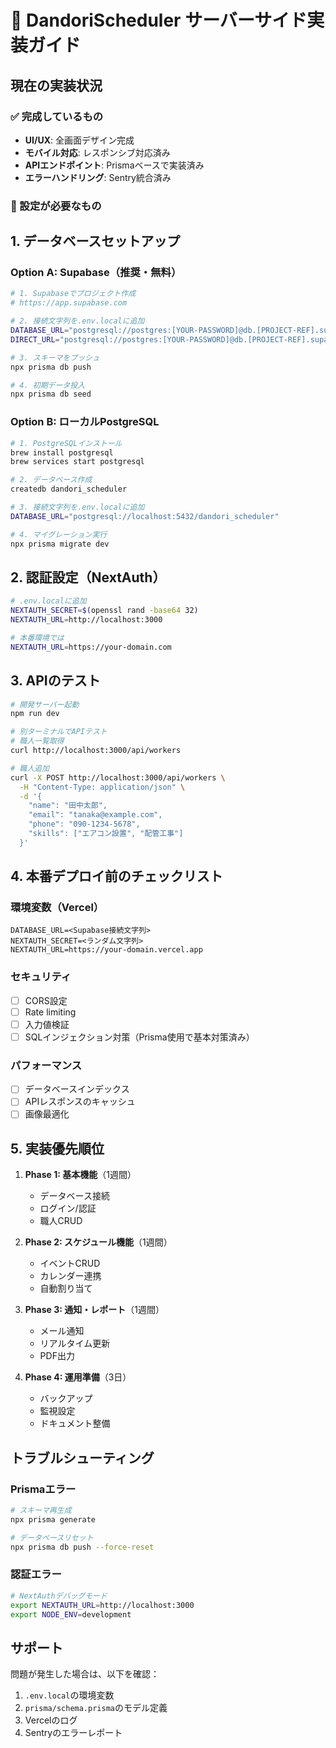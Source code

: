 # 🚀 DandoriScheduler サーバーサイド実装ガイド

## 現在の実装状況

### ✅ 完成しているもの
- **UI/UX**: 全画面デザイン完成
- **モバイル対応**: レスポンシブ対応済み
- **APIエンドポイント**: Prismaベースで実装済み
- **エラーハンドリング**: Sentry統合済み

### 🔧 設定が必要なもの

## 1. データベースセットアップ

### Option A: Supabase（推奨・無料）
```bash
# 1. Supabaseでプロジェクト作成
# https://app.supabase.com

# 2. 接続文字列を.env.localに追加
DATABASE_URL="postgresql://postgres:[YOUR-PASSWORD]@db.[PROJECT-REF].supabase.co:5432/postgres?pgbouncer=true&connection_limit=1"
DIRECT_URL="postgresql://postgres:[YOUR-PASSWORD]@db.[PROJECT-REF].supabase.co:5432/postgres"

# 3. スキーマをプッシュ
npx prisma db push

# 4. 初期データ投入
npx prisma db seed
```

### Option B: ローカルPostgreSQL
```bash
# 1. PostgreSQLインストール
brew install postgresql
brew services start postgresql

# 2. データベース作成
createdb dandori_scheduler

# 3. 接続文字列を.env.localに追加
DATABASE_URL="postgresql://localhost:5432/dandori_scheduler"

# 4. マイグレーション実行
npx prisma migrate dev
```

## 2. 認証設定（NextAuth）

```bash
# .env.localに追加
NEXTAUTH_SECRET=$(openssl rand -base64 32)
NEXTAUTH_URL=http://localhost:3000

# 本番環境では
NEXTAUTH_URL=https://your-domain.com
```

## 3. APIのテスト

```bash
# 開発サーバー起動
npm run dev

# 別ターミナルでAPIテスト
# 職人一覧取得
curl http://localhost:3000/api/workers

# 職人追加
curl -X POST http://localhost:3000/api/workers \
  -H "Content-Type: application/json" \
  -d '{
    "name": "田中太郎",
    "email": "tanaka@example.com",
    "phone": "090-1234-5678",
    "skills": ["エアコン設置", "配管工事"]
  }'
```

## 4. 本番デプロイ前のチェックリスト

### 環境変数（Vercel）
```
DATABASE_URL=<Supabase接続文字列>
NEXTAUTH_SECRET=<ランダム文字列>
NEXTAUTH_URL=https://your-domain.vercel.app
```

### セキュリティ
- [ ] CORS設定
- [ ] Rate limiting
- [ ] 入力値検証
- [ ] SQLインジェクション対策（Prisma使用で基本対策済み）

### パフォーマンス
- [ ] データベースインデックス
- [ ] APIレスポンスのキャッシュ
- [ ] 画像最適化

## 5. 実装優先順位

1. **Phase 1: 基本機能**（1週間）
   - データベース接続
   - ログイン/認証
   - 職人CRUD

2. **Phase 2: スケジュール機能**（1週間）
   - イベントCRUD
   - カレンダー連携
   - 自動割り当て

3. **Phase 3: 通知・レポート**（1週間）
   - メール通知
   - リアルタイム更新
   - PDF出力

4. **Phase 4: 運用準備**（3日）
   - バックアップ
   - 監視設定
   - ドキュメント整備

## トラブルシューティング

### Prismaエラー
```bash
# スキーマ再生成
npx prisma generate

# データベースリセット
npx prisma db push --force-reset
```

### 認証エラー
```bash
# NextAuthデバッグモード
export NEXTAUTH_URL=http://localhost:3000
export NODE_ENV=development
```

## サポート

問題が発生した場合は、以下を確認：
1. `.env.local`の環境変数
2. `prisma/schema.prisma`のモデル定義
3. Vercelのログ
4. Sentryのエラーレポート